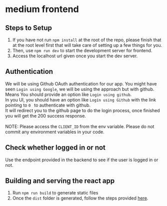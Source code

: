 # medium frontend

## Steps to Setup

1. If you have not run `npm install` at the root of the repo, please finish that at the root level first that will take care of setting up a few things for you.
2. Then, use `npm run dev` to start the development server for frontend.
3. Access the localhost url given once you start the dev server.

## Authentication

We will be using Github OAuth authentication for our app. You might have seen `Login using Google`, we will be using the approach but with github. \
Means You should provide an option like `Login using github`.\
In you UI, you should have an option like `Login using Github` with the link pointing to `0
` to authenticate with github. \
It will redirect you to the github page to do the login process, once finished you will get the 200 success response.\
\
NOTE: Please access the `CLIENT_ID` from the env variable. Please do not commit any environment variables in your code.

## Check whether logged in or not

Use the endpoint provided in the backend to see if the user is logged in or not.

## Building and serving the react app

1. Run `npm run build` to generate static files
2. Once the `dist` folder is generated, follow the steps provided [here](../backend/README.md#serving-static-files).
